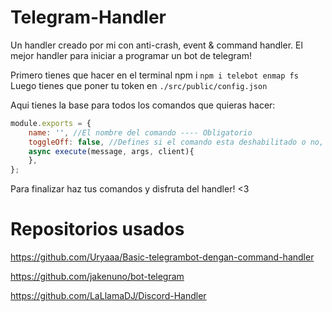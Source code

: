 # Telegram-Handler
Un handler creado por mi con anti-crash, event &amp; command handler. El mejor handler para iniciar a programar un bot de telegram!

Primero tienes que hacer en el terminal npm i ``npm i telebot enmap fs`` Luego tienes que poner tu token en ``./src/public/config.json``

Aqui tienes la base para todos los comandos que quieras hacer:

```js
module.exports = {
    name: '', //El nombre del comando ---- Obligatorio
    toggleOff: false, //Defines si el comando esta deshabilitado o no, default false ---- Optional
    async execute(message, args, client){
    },
};
```

Para finalizar haz tus comandos y disfruta del handler! <3

# Repositorios usados

https://github.com/Uryaaa/Basic-telegrambot-dengan-command-handler

https://github.com/jakenuno/bot-telegram

https://github.com/LaLlamaDJ/Discord-Handler
